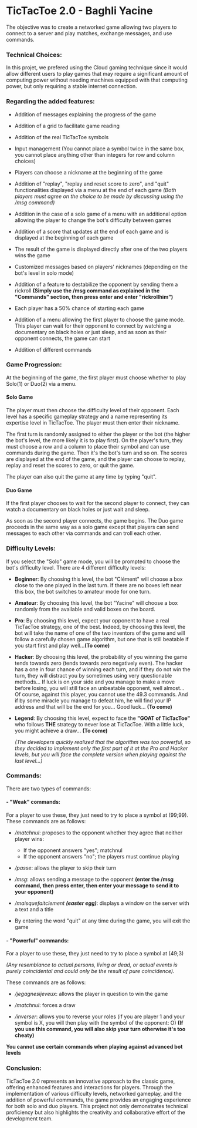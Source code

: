 # TicTacToe 2.0 - Baghli Yacine

The objective was to create a networked game allowing two players to connect to a server and play matches, exchange messages, and use commands.

### Technical Choices:

In this projet, we prefered using the Cloud gaming technique since it would allow different users to play games that may require a significant amount of computing power without needing machines equipped with that computing power, but only requiring a stable internet connection.


### Regarding the added features:

- Addition of messages explaining the progress of the game

- Addition of a grid to facilitate game reading

- Addition of the real TicTacToe symbols

- Input management (You cannot place a symbol twice in the same box, you cannot place anything other than integers for row and column choices)

- Players can choose a nickname at the beginning of the game

- Addition of "replay", "replay and reset score to zero", and "quit" functionalities displayed via a menu at the end of each game *(Both players must agree on the choice to be made by discussing using the /msg command)*

- Addition in the case of a solo game of a menu with an additional option allowing the player to change the bot's difficulty between games

- Addition of a score that updates at the end of each game and is displayed at the beginning of each game

- The result of the game is displayed directly after one of the two players wins the game

- Customized messages based on players' nicknames (depending on the bot's level in solo mode)

- Addition of a feature to destabilize the opponent by sending them a rickroll **(Simply use the /msg command as explained in the "Commands" section, then press enter and enter "rickrollhim")**

- Each player has a 50% chance of starting each game

- Addition of a menu allowing the first player to choose the game mode. This player can wait for their opponent to connect by watching a documentary on black holes or just sleep, and as soon as their opponent connects, the game can start

- Addition of different commands

### Game Progression:
At the beginning of the game, the first player must choose whether to play Solo(1) or Duo(2) via a menu.

#### Solo Game

The player must then choose the difficulty level of their opponent. Each level has a specific gameplay strategy and a name representing its expertise level in TicTacToe.
The player must then enter their nickname.

The first turn is randomly assigned to either the player or the bot (the higher the bot's level, the more likely it is to play first). On the player's turn, they must choose a row and a column to place their symbol and can use commands during the game. Then it's the bot's turn and so on.
The scores are displayed at the end of the game, and the player can choose to replay, replay and reset the scores to zero, or quit the game.

The player can also quit the game at any time by typing "quit".

#### Duo Game

If the first player chooses to wait for the second player to connect, they can watch a documentary on black holes or just wait and sleep.

As soon as the second player connects, the game begins. The Duo game proceeds in the same way as a solo game except that players can send messages to each other via commands and can troll each other.


### Difficulty Levels:

If you select the "Solo" game mode, you will be prompted to choose the bot's difficulty level.
There are 4 different difficulty levels:

- **Beginner**: By choosing this level, the bot "Clément" will choose a box close to the one played in the last turn. If there are no boxes left near this box, the bot switches to amateur mode for one turn.

- **Amateur**: By choosing this level, the bot "Yacine" will choose a box randomly from the available and valid boxes on the board.

- **Pro**: By choosing this level, expect your opponent to have a real TicTacToe strategy, one of the best. Indeed, by choosing this level, the bot will take the name of one of the two inventors of the game and will follow a carefully chosen game algorithm, but one that is still beatable if you start first and play well...**(To come)**

- **Hacker**: By choosing this level, the probability of you winning the game tends towards zero (tends towards zero negatively even). The hacker has a one in four chance of winning each turn, and if they do not win the turn, they will distract you by sometimes using very questionable methods...
If luck is on your side and you manage to make a move before losing, you will still face an unbeatable opponent, well almost... Of course, against this player, you cannot use the 49.3 commands. And if by some miracle you manage to defeat him, he will find your IP address and that will be the end for you... Good luck... **(To come)**

- **Legend**: By choosing this level, expect to face the **"GOAT of TicTacToe"** who follows **THE** strategy to never lose at TicTacToe. With a little luck, you might achieve a draw... **(To come)**

    *(The developers quickly realized that the algorithm was too powerful, so they decided to implement only the first part of it at the Pro and Hacker levels, but you will face the complete version when playing against the last level...)*

### Commands:
There are two types of commands:

#### - "Weak" commands:

For a player to use these, they just need to try to place a symbol at (99;99). These commands are as follows:

- */matchnul*: proposes to the opponent whether they agree that neither player wins:
    - If the opponent answers "yes"; matchnul
    - If the opponent answers "no"; the players must continue playing

- */passe*: allows the player to skip their turn

- */msg*: allows sending a message to the opponent **(enter the /msg command, then press enter, then enter your message to send it to your opponent)**

- */maisquefaitclement **(easter egg)***: displays a window on the server with a text and a title

- By entering the word "quit" at any time during the game, you will exit the game


#### - "Powerful" commands:

For a player to use these, they just need to try to place a symbol at (49;3)

*(Any resemblance to actual persons, living or dead, or actual events is purely coincidental and could only be the result of pure coincidence).*

These commands are as follows:

- */jegagnesijeveux*: allows the player in question to win the game

- */matchnul*: forces a draw

- */inverser*: allows you to reverse your roles (if you are player 1 and your symbol is X, you will then play with the symbol of the opponent: O) **(If you use this command, you will also skip your turn otherwise it's too cheaty)**

**You cannot use certain commands when playing against advanced bot levels**

### Conclusion:
TicTacToe 2.0 represents an innovative approach to the classic game, offering enhanced features and interactions for players. Through the implementation of various difficulty levels, networked gameplay, and the addition of powerful commands, the game provides an engaging experience for both solo and duo players. This project not only demonstrates technical proficiency but also highlights the creativity and collaborative effort of the development team.
